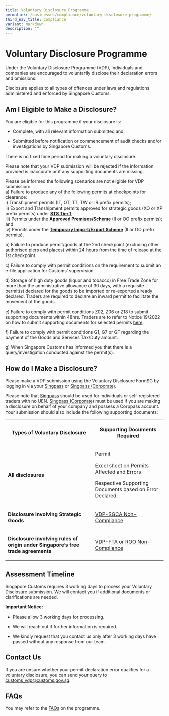 ```yaml
---
title: Voluntary Disclosure Programme
permalink: /businesses/compliance/voluntary-disclosure-programme/
third_nav_title: Compliance
variant: markdown
description: ""
---
```

<h1>Voluntary Disclosure Programme</h1>
<p>Under the Voluntary Disclosure Programme (VDP), individuals and companies
are encouraged to voluntarily disclose their declaration errors and omissions.</p>
<p>Disclosure applies to all types of offences under laws and regulations
administered and enforced by Singapore Customs.</p>
<h2>Am I Eligible to Make a Disclosure?</h2>
<p>You are eligible for this programme if your disclosure is:</p>
<ul data-tight="true" class="tight">
<li>
<p>Complete, with all relevant information submitted and,</p>
</li>
<li>
<p>Submitted before notification or commencement of audit checks and/or investigations
by Singapore Customs.</p>
</li>
</ul>
<p>There is no fixed time period for making a voluntary disclosure.</p>
<p>Please note that your VDP submission will be rejected if the information
provided is inaccurate or if any supporting documents are missing.</p>
<p>Please be informed the following scenarios are not eligible for VDP submission:
<br>a) Failure to produce any of the following permits at checkpoints for
clearance:
<br>i) Transhipment permits (IT, OT, TT, TW or IR prefix permits);
<br>ii) Export and Transhipment permits approved for strategic goods (XO or
XP prefix permits) under <strong><u>STS Tier 1</u></strong>;
<br>iii) Permits under the <strong><u>Approved Premises/Scheme</u></strong> (II
or OO prefix permits); and
<br>iv) Permits under the <strong><u>Temporary Import/Export Scheme</u></strong> (II
or OO prefix permits).</p>
<p></p>
<p>b) Failure to produce permit/goods at the 2nd checkpoint (excluding other
authorised piers and places) within 24 hours from the time of release at
the 1st checkpoint.</p>
<p></p>
<p>c) Failure to comply with permit conditions on the requirement to submit
an e-file application for Customs’ supervision.</p>
<p></p>
<p>d) Storage of high duty goods (liquor and tobacco) in Free Trade Zone
for more than the administrative allowance of 30 days, with a requisite
permit(s) declared for the goods to be imported or re-exported already
declared. Traders are required to declare an inward permit to facilitate
the movement of the goods.</p>
<p></p>
<p>e) Failure to comply with permit conditions Z02, Z06 or Z18 to submit
supporting documents within 48hrs. Traders are to refer to Notice 19/2022
on how to submit supporting documents for selected permits <a href="https://www.customs.gov.sg/files/notice%2019_2022%20(ver%201).pdf" rel="noopener nofollow" target="_blank">here</a>.</p>
<p></p>
<p>f) Failure to comply with permit conditions G1, G7 or GF regarding the
payment of the Goods and Services Tax/Duty amount.</p>
<p></p>
<p>g) When Singapore Customs has informed you that there is a query/investigation
conducted against the permit(s).</p>
<h2>How do I Make a Disclosure?</h2>
<p>Please make a VDP submission using the Voluntary Disclosure FormSG by
logging in via your <a href="https://go.gov.sg/vdp-ind" rel="noopener nofollow" target="_blank">Singpass</a> or
<a href="https://go.gov.sg/vdp-uen" rel="noopener nofollow" target="_blank">Singpass (Corporate)</a>.</p>
<p>Please note that <a href="https://go.gov.sg/vdp-ind" rel="noopener noreferrer nofollow" target="_blank">Singpass</a>&nbsp;should be used for individuals
or self-registered traders with no UEN. <a href="https://go.gov.sg/vdp-uen" rel="noopener noreferrer nofollow" target="_blank">Singpass (Corporate)</a> must be used if
you are making a disclosure on behalf of your company and possess a Corppass
account. Your submission should also include the following supporting documents:</p>
<p></p>
<table style="minWidth: 50px">
<colgroup>
<col>
<col>
</colgroup>
<tbody>
<tr>
<th rowspan="1" colspan="1">
<p>Types of Voluntary Disclosure</p>
</th>
<th rowspan="1" colspan="1">
<p>Supporting Documents Required</p>
</th>
</tr>
<tr>
<td rowspan="1" colspan="1">
<p><strong>All disclosures</strong>
</p>
</td>
<td rowspan="1" colspan="1">
<p>Permit</p>
<p>Excel sheet on Permits Affected and Errors</p>
<p>Respective Supporting Documents based on Error Declared.</p>
</td>
</tr>
<tr>
<td rowspan="1" colspan="1">
<p><strong>Disclosure involving Strategic Goods</strong>
</p>
</td>
<td rowspan="1" colspan="1">
<p><a href="/files/businesses/VDP-SGC-non-compliance.doc" rel="noopener noreferrer nofollow" target="_blank">VDP-SGCA Non-Compliance</a>
</p>
</td>
</tr>
<tr>
<td rowspan="1" colspan="1">
<p><strong>Disclosure involving rules of origin under Singapore’s free trade agreements</strong>
</p>
</td>
<td rowspan="1" colspan="1">
<p><a href="/files/businesses/VDP-FTA-ROO-non-compliance.doc" rel="noopener noreferrer nofollow" target="_blank">VDP-FTA or ROO Non-Compliance</a>
</p>
</td>
</tr>
</tbody>
</table>
<p></p>
<h2>Assessment Timeline</h2>
<p>Singapore Customs requires 3 working days to process your Voluntary Disclosure
submission. We will contact you if additional documents or clarifications
are needed.</p>
<p></p>
<p><strong>Important Notice:</strong>
</p>
<ul data-tight="true" class="tight">
<li>
<p>Please allow 3 working days for processing.</p>
</li>
<li>
<p>We will reach out if further information is required.</p>
</li>
<li>
<p>We kindly request that you contact us only after 3 working days have passed
without any response from our team.</p>
</li>
</ul>
<h2>Contact Us</h2>
<p>If you are unsure whether your permit declaration error qualifies for
a voluntary disclosure, you can send your query to <a href="mailto:customs_vdp@customs.gov.sg" rel="noopener noreferrer nofollow" target="_blank">customs_vdp@customs.gov.sg</a>.</p>
<h2>FAQs</h2>
<p>You may refer to the <a href="https://ask.gov.sg/customs?topic=Compliance&amp;subtopic=Voluntary%20Disclosure%20Programme#content" rel="noopener noreferrer nofollow" target="_blank">FAQs</a> on
the programme.</p>